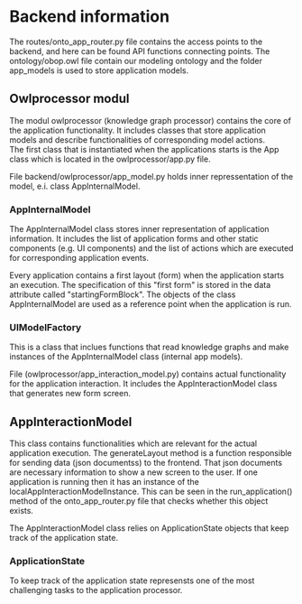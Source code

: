 
# Backend information

The routes/onto_app_router.py file contains the access points to the backend, and here can be found API functions connecting points. 
The ontology/obop.owl file contain our modeling ontology and the folder app_models is used to store application models.  

## Owlprocessor modul 
The modul owlprocessor (knowledge graph processor) contains the core of the application functionality. It includes classes that store application models and describe functionalities of corresponding model actions.  
The first class that is instantiated when the applications starts is the App class which is located in the owlprocessor/app.py file.

File backend/owlprocessor/app_model.py holds inner repressentation of the model, e.i. class AppInternalModel. 

### AppInternalModel 
The AppInternalModel class stores inner representation of application information. It includes the list of application forms and other static components (e.g. UI components) and the list of actions which are executed for corresponding application events.

Every application contains a first layout (form) when the application starts an execution. The specification of this "first form" is stored in the data attribute called "startingFormBlock". 
The objects of the class AppInternalModel are used as a reference point when the application is run. 

### UIModelFactory
This is a class that inclues functions that read knowledge graphs and make instances of the AppInternalModel class (internal app models). 

File (owlprocessor/app_interaction_model.py) contains actual functionality for the application interaction. It includes the AppInteractionModel class that generates new form screen.

## AppInteractionModel
This class contains functionalities which are relevant for the actual application execution. The generateLayout method is a function responsible for sending data (json documentss) to the frontend. That json documents are necessary information to show a new screen to the user. 
If one application is running then it has an instance of the  localAppInteractionModelInstance. This can be seen in the 
run_application() method of the onto_app_router.py file that checks whether this object exists. 

The AppInteractionModel class relies on ApplicationState objects that keep track of the application state.

### ApplicationState
To keep track of the application state represensts one of the most challenging tasks to the application processor.

